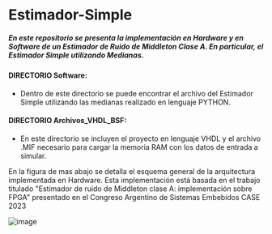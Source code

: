 # Estimador-Simple
##### En este repositorio se presenta la implementación en Hardware y en Software de un Estimador de Ruido de Middleton Clase A. En particular, el Estimador Simple utilizando Medianas.
#### DIRECTORIO Software:  
* Dentro de este directorio se puede encontrar el archivo del Estimador Simple utilizando las medianas realizado en lenguaje PYTHON.
#### DIRECTORIO Archivos_VHDL_BSF:  
* En este directorio se incluyen el proyecto en lenguaje VHDL y el archivo .MIF necesario para cargar la memoria RAM con los datos de entrada a simular.  

En la figura de mas abajo se detalla el esquema general de la arquitectura implementada en Hardware.
Esta implementación está basada en el trabajo titulado "Estimador de ruido de Middleton clase A: implementación sobre FPGA" presentado en el Congreso Argentino de Sistemas Embebidos CASE 2023

<!--cuya referencia puede encontrar a continuación.  

REFERENCIA:

@INPROCEEDINGS{Estimador,  
	author={xxxxxxxxxxxxxxxxxxxxxxxxxxxxxxxxxxxxxxx},  
	booktitle={xxxxxxxxxxxxxxxxxxxxxxxxxxxxxxxxxxxxxxxxx},   
	title={Estimador de ruido de Middleton clase A: implementación sobre FPGA},   
	year={2023},  
	pages={x-x},  
	doi={xxxxxxxxxxxxxxxx}
	}
-->

![image](https://user-images.githubusercontent.com/109878824/235536513-39cfd50b-09ee-46eb-bfc8-d66e7dd78b64.png)



